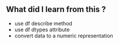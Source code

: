 ## What did I learn from this ?

- use df describe method
- use df dtypes attribute
- convert data to a numeric representation
